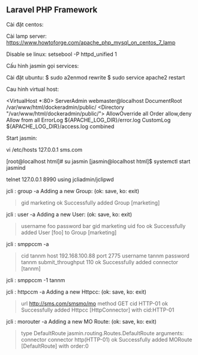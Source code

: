 ## Laravel PHP Framework


Cài đặt centos:

Cài lamp server:
https://www.howtoforge.com/apache_php_mysql_on_centos_7_lamp

Disable se linux:
setsebool -P httpd_unified 1 

Cấu hình jasmin gọi services:


Cài đặt ubuntu:
$ sudo a2enmod rewrite
$ sudo service apache2 restart

Cau hinh virtual host:

<VirtualHost *:80>
        ServerAdmin webmaster@localhost
        DocumentRoot /var/www/html/dockeradmin/public/
        <Directory "/var/www/html/dockeradmin/public/">
                AllowOverride all
                Order allow,deny
                Allow from all
        </Directory>
        ErrorLog ${APACHE_LOG_DIR}/error.log
        CustomLog ${APACHE_LOG_DIR}/access.log combined
</VirtualHost>


Start jasmin:

vi /etc/hosts
127.0.0.1 sms.com

[root@localhost html]# su jasmin
[jasmin@localhost html]$ systemctl start jasmind

telnet 127.0.0.1 8990 using jcliadmin/jclipwd 

jcli : group -a
Adding a new Group: (ok: save, ko: exit)
> gid marketing
> ok
Successfully added Group [marketing]

jcli : user -a
Adding a new User: (ok: save, ko: exit)
> username foo
> password bar
> gid marketing
> uid foo
> ok
Successfully added User [foo] to Group [marketing]

jcli : smppccm -a
> cid tannm
> host 192.168.100.88
> port 2775
> username tannm
> password tannm
> submit_throughput 110
> ok
Successfully added connector [tannm]

jcli : smppccm -1 tannm


jcli : httpccm -a
Adding a new Httpcc: (ok: save, ko: exit)
> url http://sms.com/smsmo/mo
> method GET
> cid HTTP-01
> ok
Successfully added Httpcc [HttpConnector] with cid:HTTP-01


jcli : morouter -a
Adding a new MO Route: (ok: save, ko: exit)
> type DefaultRoute
jasmin.routing.Routes.DefaultRoute arguments:
connector
> connector http(HTTP-01)
> ok
Successfully added MORoute [DefaultRoute] with order:0